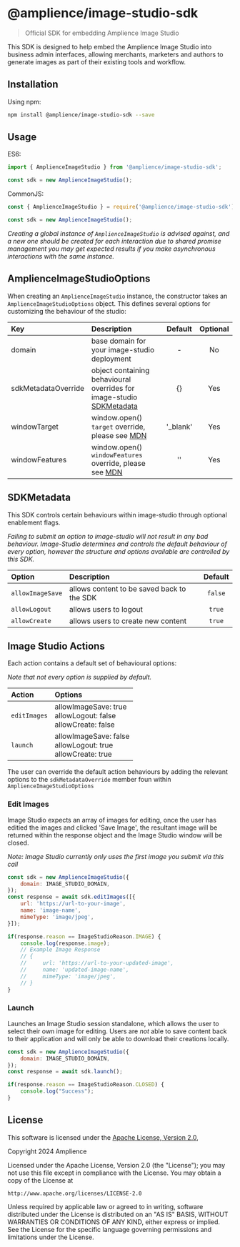# @amplience/image-studio-sdk

> Official SDK for embedding Amplience Image Studio

This SDK is designed to help embed the Amplience Image Studio into business admin interfaces, allowing merchants, marketers and authors to generate images as part of their existing tools and workflow.


## Installation

Using npm:

```sh
npm install @amplience/image-studio-sdk --save
```

## Usage

ES6:

```js
import { AmplienceImageStudio } from '@amplience/image-studio-sdk';

const sdk = new AmplienceImageStudio();
```

CommonJS:

```js
const { AmplienceImageStudio } = require('@amplience/image-studio-sdk');

const sdk = new AmplienceImageStudio();
```

_Creating a global instance of `AmplienceImageStudio` is advised against, and a new one should be created for each interaction due to shared promise management you may get expected results if you make asynchronous interactions with the same instance._

## AmplienceImageStudioOptions
When creating an `AmplienceImageStudio` instance, the constructor takes an `AmplienceImageStudioOptions` object. This defines several options for customizing the behaviour of the studio:

| Key | Description | Default | Optional |
|:----------|:-------------|:-:|:-:|
| domain |  base domain for your image-studio deployment | - | No |
| sdkMetadataOverride |    object containing behavioural overrides for image-studio [SDKMetadata](#sdkmetadata)   | {} | Yes |
| windowTarget | window.open() `target` override, please see [MDN](https://developer.mozilla.org/en-US/docs/Web/API/Window/open) | '_blank' | Yes |
| windowFeatures | window.open() `windowFeatures` override, please see [MDN](https://developer.mozilla.org/en-US/docs/Web/API/Window/open) | '' | Yes |

## SDKMetadata

This SDK controls certain behaviours within image-studio through optional enablement flags.

_Failing to submit an option to image-studio will not result in any bad behaviour. Image-Studio determines and controls the default behaviour of every option, however the structure and options available are controlled by this SDK._

| Option | Description | Default |
|:----------|:-|:-:|
| `allowImageSave` | allows content to be saved back to the SDK | `false` |
| `allowLogout` | allows users to logout | `true` |
| `allowCreate` | allows users to create new content | `true` |

## Image Studio Actions

Each action contains a default set of behavioural options:

_Note that not every option is supplied by default._

| Action | Options |
|:----------|:-|
| `editImages` | allowImageSave: true<br>allowLogout: false<br>allowCreate: false |
| `launch` | allowImageSave: false<br>allowLogout: true<br>allowCreate: true |

The user can override the default action behaviours by adding the relevant options to the `sdkMetadataOverride` member foun within `AmplienceImageStudioOptions`

### Edit Images

Image Studio expects an array of images for editing, once the user has editied the images and clicked 'Save Image', the resultant image will be returned within the response object and the Image Studio window will be closed.

_Note: Image Studio currently only uses the first image you submit via this call_

```js
const sdk = new AmplienceImageStudio({
    domain: IMAGE_STUDIO_DOMAIN,
});
const response = await sdk.editImages([{
    url: 'https://url-to-your-image',
    name: 'image-name',
    mimeType: 'image/jpeg', 
}]);

if(response.reason == ImageStudioReason.IMAGE) {
    console.log(response.image);
    // Example Image Response
    // {
    //     url: 'https://url-to-your-updated-image',
    //     name: 'updated-image-name',
    //     mimeType: 'image/jpeg', 
    // }
}
```

### Launch

Launches an Image Studio session standalone, which allows the user to select their own image for editing. Users are _not_ able to save content back to their application and will only be able to download their creations locally.

```js
const sdk = new AmplienceImageStudio({
    domain: IMAGE_STUDIO_DOMAIN,
});
const response = await sdk.launch();

if(response.reason == ImageStudioReason.CLOSED) {
    console.log("Success");
}
```


## License

This software is licensed under the [Apache License, Version 2.0](http://www.apache.org/licenses/LICENSE-2.0),

Copyright 2024 Amplience

Licensed under the Apache License, Version 2.0 (the "License");
you may not use this file except in compliance with the License.
You may obtain a copy of the License at

    http://www.apache.org/licenses/LICENSE-2.0

Unless required by applicable law or agreed to in writing, software
distributed under the License is distributed on an "AS IS" BASIS,
WITHOUT WARRANTIES OR CONDITIONS OF ANY KIND, either express or implied.
See the License for the specific language governing permissions and
limitations under the License.
